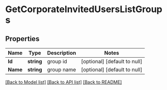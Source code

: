 # GetCorporateInvitedUsersListGroups

## Properties
Name | Type | Description | Notes
------------ | ------------- | ------------- | -------------
**Id** | **string** | group id | [optional] [default to null]
**Name** | **string** | group name | [optional] [default to null]

[[Back to Model list]](../README.md#documentation-for-models) [[Back to API list]](../README.md#documentation-for-api-endpoints) [[Back to README]](../README.md)


